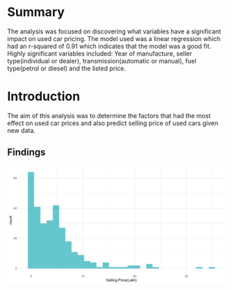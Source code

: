 # Summary
The analysis was focused on discovering what variables have a significant impact on used car pricing. The model used was a linear regression which had an r-squared of 0.91 which indicates that the model was a good fit. Highly significant variables included: Year of manufacture, seller type(individual or dealer), transmission(automatic or manual), fuel type(petrol or diesel) and the listed price.

# Introduction
The aim of this analysis was to determine the factors that had the most effect on used car prices and also predict selling price of used cars given new data.

## Findings
![Selling Price Distribution](images/spdist.png)
